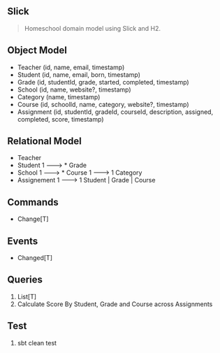 Slick
-----
>Homeschool domain model using Slick and H2.

Object Model
------------
* Teacher (id, name, email, timestamp)
* Student (id, name, email, born, timestamp)
* Grade (id, studentId, grade, started, completed, timestamp)
* School (id, name, website?, timestamp)
* Category (name, timestamp)
* Course (id, schoolId, name, category, website?, timestamp)
* Assignment (id, studentId, gradeId, courseId, description, assigned, completed, score, timestamp)

Relational Model
----------------
* Teacher
* Student 1 ---> * Grade
* School 1 ---> * Course 1 ---> 1 Category
* Assignement 1 ---> 1 Student | Grade | Course

Commands
--------
* Change[T]

Events
------
* Changed[T]

Queries
-------
1. List[T]
2. Calculate Score By Student, Grade and Course across Assignments

Test
----
1. sbt clean test
